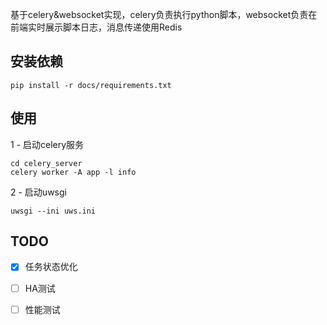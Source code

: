 基于celery&websocket实现，celery负责执行python脚本，websocket负责在前端实时展示脚本日志，消息传递使用Redis

## 安装依赖
```
pip install -r docs/requirements.txt
```

## 使用

1 - 启动celery服务
```
cd celery_server
celery worker -A app -l info
```
2 - 启动uwsgi
```
uwsgi --ini uws.ini
```

## TODO
- [x] 任务状态优化
- [ ] HA测试
- [ ] 性能测试


